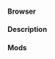 <!--- Please post which browser and version you're using here -->
#### Browser



<!--- Please post a description of the problem including any error messages -->
#### Description



<!--- Please post any mods you're using -->
#### Mods



<!--- Lastly, please attach any relevant save files either directly to this
      issue (they will need to be zipped or GitHub won't accept them) or using
      your preferred file sharing service -->
